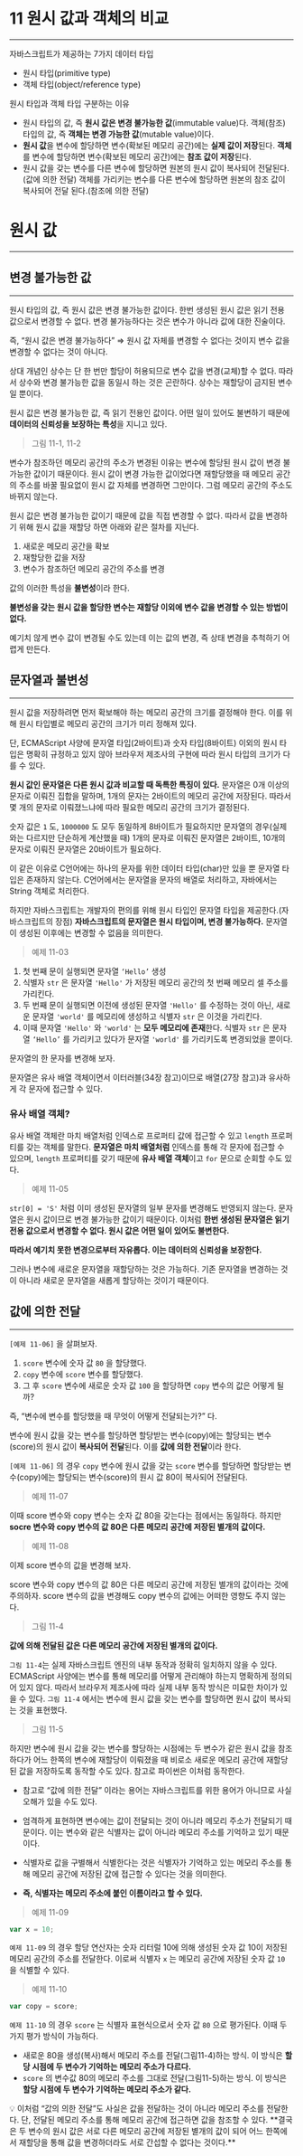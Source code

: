 # 11 원시 값과 객체의 비교

---

자바스크립트가 제공하는 7가지 데이터 타입

- 원시 타입(primitive type)
- 객체 타입(object/reference type)

원시 타입과 객체 타입 구분하는 이유

- 원시 타입의 값, 즉 **원시 값은 변경 불가능한 값**(immutable value)다.
객체(참조) 타입의 값, 즉 **객체는 변경 가능한 값**(mutable value)이다.
- **원시 값**을 변수에 할당하면 변수(확보된 메모리 공간)에는 **실제 값이 저장**된다.
**객체**를 변수에 할당하면 변수(확보된 메모리 공간)에는 **참조 값이 저장**된다.
- 원시 값을 갖는 변수를 다른 변수에 할당하면 원본의 원시 값이 복사되어 전달된다.(값에 의한 전달)
객체를 가리키는 변수를 다른 변수에 할당하면 원본의 참조 값이 복사되어 전달 된다.(참조에 의한 전달)

# 원시 값

---

## 변경 불가능한 값

---

원시 타입의 값, 즉 원시 값은 변경 불가능한 값이다. 한번 생성된 원시 값은 읽기 전용 값으로서 변경할 수 없다. 변경 불가능하다는 것은 변수가 아니라 값에 대한 진술이다.

즉, “원시 값은 변경 불가능하다” ⇒ 원시 값 자체를 변경할 수 없다는 것이지 변수 값을 변경할 수 없다는 것이 아니다.

상대 개념인 상수는 단 한 번만 할당이 허용되므로 변수 값을 변경(교체)할 수 없다. 따라서 상수와 변경 불가능한 값을 동일시 하는 것은 곤란하다. 상수는 재할당이 금지된 변수일 뿐이다.


원시 값은 변경 불가능한 값, 즉 읽기 전용인 값이다. 어떤 일이 있어도 불변하기 때문에 **데이터의 신뢰성을 보장하는 특성**을 지니고 있다.


> 그림 11-1, 11-2
> 

변수가 참조하던 메모리 공간의 주소가 변경된 이유는 변수에 할당된 원시 값이 변경 불가능한 값이기 때문이다. 원시 값이 변경 가능한 값이었다면 재할당했을 때 메모리 공간의 주소를 바꿀 필요없이 원시 값 자체를 변경하면 그만이다. 그럼 메모리 공간의 주소도 바뀌지 않는다.


원시 값은 변경 불가능한 값이기 때문에 값을 직접 변경할 수 없다. 따라서 값을 변경하기 위해 원시 값을 재할당 하면 아래와 같은 절차를 지닌다.

1. 새로운 메모리 공간을 확보
2. 재할당한 값을 저장
3. 변수가 참조하던 메모리 공간의 주소를 변경

값의 이러한 특성을 **불변성**이라 한다.

**불변성을 갖는 원시 값을 할당한 변수는 재할당 이외에 변수 값을 변경할 수 있는 방법이 없다.**

예기치 않게 변수 값이 변경될 수도 있는데 이는 값의 변경, 즉 상태 변경을 추척하기 어렵게 만든다.

## 문자열과 불변성

---

원시 값을 저장하려면 먼저 확보해야 하는 메모리 공간의 크기를 결정해야 한다. 이를 위해 원시 타입별로 메모리 공간의 크기가 미리 정해져 있다.

단, ECMAScript 사양에 문자열 타입(2바이트)과 숫자 타입(8바이트) 이외의 원시 타입은 명확히 규정하고 있지 않아 브라우저 제조사의 구현에 따라 원시 타입의 크기가 다를 수 있다.

**원시 값인 문자열은 다른 원시 값과 비교할 때 독특한 특징이 있다.**
문자열은 0개 이상의 문자로 이뤄진 집합을 말하며, 1개의 문자는 2바이트의 메모리 공간에 저장된다. 따라서 몇 개의 문자로 이뤄졌느냐에 따라 필요한 메모리 공간의 크기가 결정된다.

숫자 값은 `1` 도, `1000000` 도 모두 동일하게 8바이트가 필요하지만 문자열의 경우(실제와는 다르지만 단순하게 계산했을 때) 1개의 문자로 이뤄진 문자열은 2바이트, 10개의 문자로 이뤄진 문자열은 20바이트가 필요하다.


이 같은 이유로 C언어에는 하나의 문자를 위한 데이터 타입(char)만 있을 뿐 문자열 타입은 존재하지 않는다. C언어에서는 문자열을 문자의 배열로 처리하고, 자바에서는 String 객체로 처리한다.

하지만 자바스크립트는 개발자의 편의를 위해 원시 타입인 문자열 타입을 제공한다.(자바스크립트의 장점) **자바스크립트의 문자열은 원시 타입이며, 변경 불가능하다.** 문자열이 생성된 이후에는 변경할 수 없음을 의미한다.


> 예제 11-03
> 
1. 첫 번째 문이 실행되면 문자열 `‘Hello’` 생성
2. 식별자 `str` 은 문자열 `'Hello'` 가 저장된 메모리 공간의 첫 번째 메모리 셀 주소를 가리킨다.
3. 두 번째 문이 실행되면 이전에 생성된 문자열 `'Hello'` 를 수정하는 것이 아닌, 새로운 문자열 `'world'` 를 메모리에 생성하고 식별자 `str` 은 이것을 가리킨다.
4. 이때 문자열 `'Hello'` 와 `'world'` 는 **모두 메모리에 존재**한다. 식별자 `str` 은 문자열 `‘Hello’` 를 가리키고 있다가 문자열 `'world'` 를 가리키도록 변경되었을 뿐이다.

문자열의 한 문자를 변경해 보자. 

문자열은 유사 배열 객체이면서 이터러블(34장 참고)이므로 배열(27장 참고)과 유사하게 각 문자에 접근할 수 있다.

### 유사 배열 객체?

유사 배열 객체란 마치 배열처럼 인덱스로 프로퍼티 값에 접근할 수 있고 `length` 프로퍼티를 갖는 객체를 말한다. **문자열은 마치 배열처럼** 인덱스를 통해 각 문자에 접근할  수 있으며, `length` 프로퍼티를 갖기 때문에 **유사 배열 객체**이고 `for` 문으로 순회할 수도 있다.



> 예제 11-05
> 

`str[0] = 'S'` 처럼 이미 생성된 문자열의 일부 문자를 변경해도 반영되지 않는다. 문자열은 원시 값이므로 변경 불가능한 값이기 때문이다. 이처럼 **한번 생성된 문자열은 읽기 전용 값으로서 변경할 수 없다. 원시 값은 어떤 일이 있어도 불변한다.**

**따라서 예기치 못한 변경으로부터 자유롭다. 이는 데이터의 신뢰성을 보장한다.** 

그러나 변수에 새로운 문자열을 재할당하는 것은 가능하다. 기존 문자열을 변경하는 것이 아니라 새로운 문자열을 새롭게 할당하는 것이기 때문이다.

## 값에 의한 전달

---

`[예제 11-06]` 을 살펴보자.


1. `score` 변수에 숫자 값 `80` 을 할당했다.
2. `copy` 변수에 `score` 변수를 할당했다.
3. 그 후 `score` 변수에 새로운 숫자 값 `100` 을 할당하면 `copy` 변수의 값은 어떻게 될까?

즉, “변수에 변수를 할당했을 때 무엇이 어떻게 전달되는가?” 다.

변수에 원시 값을 갖는 변수를 할당하면 할당받는 변수(copy)에는 할당되는 변수(score)의 원시 값이 **복사되어 전달**된다. 이를 **값에 의한 전달**이라 한다.

`[예제 11-06]` 의 경우 `copy` 변수에 원시 값을 갖는 `score` 변수를 할당하면 할당받는 변수(copy)에는 할당되는 변수(score)의 원시 값 80이 복사되어 전달된다.


> 예제 11-07
> 

이때 score 변수와 copy 변수는 숫자 값 80을 갖는다는 점에서는 동일하다. 하지만 **socre 변수와 copy 변수의 값 80은 다른 메모리 공간에 저장된 별개의 값이다.**


> 예제 11-08
> 


이제 score 변수의 값을 변경해 보자.

score 변수와 copy 변수의 값 80은 다른 메모리 공간에 저장된 별개의 값이라는 것에 주의하자. score 변수의 값을 변경해도 copy 변수의 값에는 어떠한 영향도 주지 않는다.


> 그림 11-4
> 

**값에 의해 전달된 값은 다른 메모리 공간에 저장된 별개의 값이다.**

`그림 11-4`는 실제 자바스크립트 엔진의 내부 동작과 정확히 일치하지 않을 수 있다. ECMAScript 사양에는 변수를 통해 메모리를 어떻게 관리해야 하는지 명확하게 정의되어 있지 않다. 따라서 브라우저 제조사에 따라 실제 내부 동작 방식은 미묘한 차이가 있을 수 있다. `그림 11-4` 에서는 변수에 원시 값을 갖는 변수를 할당하면 원시 값이 복사되는 것을 표현했다.


> 그림 11-5
> 

하지만 변수에 원시 값을 갖는 변수를 할당하는 시점에는 두 변수가 같은 원시 값을 참조하다가 어느 한쪽의 변수에 재할당이 이뤄졌을 때 비로소 새로운 메모리 공간에 재할당된 값을 저장하도록 동작할 수도 있다. 참고로 파이썬은 이처럼 동작한다.

- 참고로 “값에 의한 전달” 이라는 용어는 자바스크립트를 위한 용어가 아니므로 사실 오해가 있을 수도 있다.
- 엄격하게 표현하면 변수에는 값이 전달되는 것이 아니라 메모리 주소가 전달되기 때문이다. 이는 변수와 같은 식별자는 값이 아니라 메모리 주소를 기억하고 있기 때문이다.

- 식별자로 값을 구별해서 식별한다는 것은 식별자가 기억하고 있는 메모리 주소를 통해 메모리 공간에 저장된 값에 접근할 수 있다는 것을 의미한다.
- **즉, 식별자는 메모리 주소에 붙인 이름이라고 할 수 있다.**

> 예제 11-09
> 

```jsx
var x = 10;
```

`예제 11-09` 의 경우 할당 연산자는 숫자 리터럴 10에 의해 생성된 숫자 값 10이 저장된 메모리 공간의 주소를 전달한다. 이로써 식별자 `x` 는 메모리 공간에 저장된 숫자 값 `10` 을 식별할 수 있다.

> 예제 11-10
> 

```jsx
var copy = score;
```

`예제 11-10` 의 경우 `score` 는 식별자 표현식으로서 숫자 값 `80` 으로 평가된다. 이때 두 가지 평가 방식이 가능하다.

- 새로운 80을 생성(복사)해서 메모리 주소를 전달(그림11-4)하는  방식.
이 방식은 **할당 시점에 두 변수가 기억하는 메모리 주소가 다르다.**
- `score` 의 변수값 80의 메모리 주소를 그대로 전달(그림11-5)하는 방식.
이 방식은 **할당 시점에 두 변수가 기억하는 메모리 주소가 같다.**

<aside>
💡 이처럼 “값의 의한 전달”도 사실은 값을 전달하는 것이 아니라 메모리 주소를 전달한다. 단, 전달된 메모리 주소를 통해 메모리 공간에 접근하면 값을 참조할 수 있다.
**결국은 두 변수의 원시 값은 서로 다른 메모리 공간에 저장된 별개의 값이 되어 어느 한쪽에서 재할당을 통해 값을 변경하더라도 서로 간섭할 수 없다는 것이다.**

</aside>